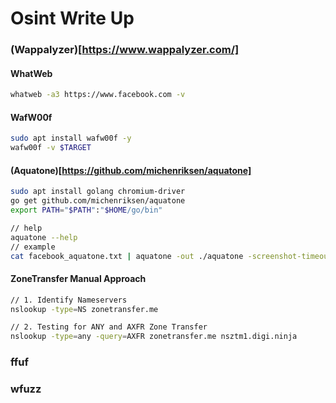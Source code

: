 # Osint Write Up

### (Wappalyzer)[https://www.wappalyzer.com/] 

#### WhatWeb

```bash
whatweb -a3 https://www.facebook.com -v
```

#### WafW00f

```bash
sudo apt install wafw00f -y
wafw00f -v $TARGET
```

#### (Aquatone)[https://github.com/michenriksen/aquatone]

```bash
sudo apt install golang chromium-driver
go get github.com/michenriksen/aquatone
export PATH="$PATH":"$HOME/go/bin"

// help
aquatone --help
// example
cat facebook_aquatone.txt | aquatone -out ./aquatone -screenshot-timeout 1000
```

#### ZoneTransfer Manual Approach
```bash
// 1. Identify Nameservers
nslookup -type=NS zonetransfer.me

// 2. Testing for ANY and AXFR Zone Transfer
nslookup -type=any -query=AXFR zonetransfer.me nsztm1.digi.ninja
 ```

### ffuf
 
### wfuzz

